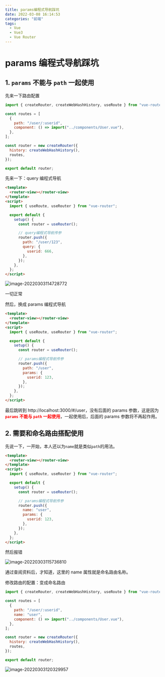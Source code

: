 ```yaml
---
title: params编程式导航踩坑
date: 2022-03-08 16:14:53
categories: "前端"
tags:
  - Vue
  - Vue3
  - Vue Router
---
```


# params 编程式导航踩坑

## 1. `params` 不能与 `path` 一起使用

先来一下路由配置

```js
import { createRouter, createWebHashHistory, useRoute } from "vue-router";

const routes = [
  {
    path: "/user/:userid",
    component: () => import("../components/User.vue"),
  },
];

const router = new createRouter({
  history: createWebHashHistory(),
  routes,
});

export default router;
```

先来一下：query 编程式导航

```html
<template>
  <router-view></router-view>
</template>
<script>
  import { useRoute, useRouter } from "vue-router";

  export default {
    setup() {
      const router = useRouter();

      // query编程式导航传参
      router.push({
        path: "/user/123",
        query: {
          userid: 666,
        },
      });
    },
  };
</script>
```

![image-20220303114728772](https://s2.loli.net/2022/03/08/lJkUbH12vCRnus6.png)

一切正常

然后，换成 params 编程式导航

```html
<template>
  <router-view></router-view>
</template>
<script>
  import { useRoute, useRouter } from "vue-router";

  export default {
    setup() {
      const router = useRouter();

      // params编程式导航传参
      router.push({
        path: "/user",
        params: {
          userid: 123,
        },
      });
    },
  };
</script>
```

最后跳转到 http://localhost:3000/#/user，没有后面的 params 参数，这是因为<b style="color: red">`params` 不能与 `path` 一起使用</b>，一起使用后，后面的 params 参数将不再起作用。

## 2. 需要和命名路由搭配使用

先说一下，一开始，本人还以为`name`就是类似`path`的用法。

```html
<template>
  <router-view></router-view>
</template>
<script>
  import { useRoute, useRouter } from "vue-router";

  export default {
    setup() {
      const router = useRouter();

      // params编程式导航传参
      router.push({
        name: "user",
        params: {
          userid: 123,
        },
      });
    },
  };
</script>
```

然后报错

![image-20220303115736810](https://s2.loli.net/2022/03/08/BUNkO9yWdXK4JEe.png)

通过查阅资料后，才知道，这里的 name 属性就是命名路由名称。

修改路由的配置：变成命名路由

```js
import { createRouter, createWebHashHistory, useRoute } from "vue-router";

const routes = [
  {
    path: "/user/:userid",
    name: "user",
    component: () => import("../components/User.vue"),
  },
];

const router = new createRouter({
  history: createWebHashHistory(),
  routes,
});

export default router;
```

![image-20220303120329957](https://s2.loli.net/2022/03/08/YI82MDXWtHruqwy.png)
